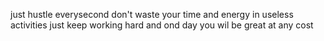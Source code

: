 just hustle everysecond don't waste your time and energy in useless activities just keep working hard and ond day you wil be great at any cost